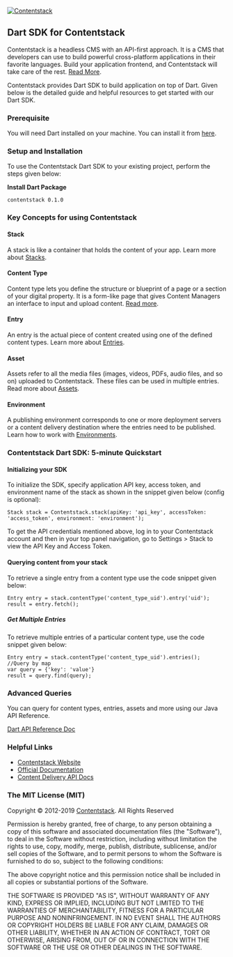[![Contentstack](https://www.contentstack.com/docs/static/images/contentstack.png)](https://www.contentstack.com/)

## Dart SDK for Contentstack

Contentstack is a headless CMS with an API-first approach. It is a CMS that developers can use to build powerful cross-platform applications in their favorite languages. Build your application frontend, and Contentstack will take care of the rest. [Read More](https://www.contentstack.com/).

Contentstack provides Dart SDK to build application on top of Dart. Given below is the detailed guide and helpful resources to get started with our Dart SDK.


### Prerequisite

You will need Dart installed on your machine. You can install it from [here](https://dart.dev/get-dart).

### Setup and Installation

To use the Contentstack Dart SDK to your existing project, perform the steps given below:

**Install Dart Package**

```
contentstack 0.1.0
```


### Key Concepts for using Contentstack

#### Stack

A stack is like a container that holds the content of your app. Learn more about [Stacks](https://www.contentstack.com/docs/guide/stack).

#### Content Type

Content type lets you define the structure or blueprint of a page or a section of your digital property. It is a form-like page that gives Content Managers an interface to input and upload content. [Read more](https://www.contentstack.com/docs/guide/content-types).

#### Entry

An entry is the actual piece of content created using one of the defined content types. Learn more about [Entries](https://www.contentstack.com/docs/guide/content-management#working-with-entries).

#### Asset

Assets refer to all the media files (images, videos, PDFs, audio files, and so on) uploaded to Contentstack. These files can be used in multiple entries. Read more about [Assets](https://www.contentstack.com/docs/guide/content-management#working-with-assets).

#### Environment

A publishing environment corresponds to one or more deployment servers or a content delivery destination where the entries need to be published. Learn how to work with [Environments](https://www.contentstack.com/docs/guide/environments).



### Contentstack Dart SDK: 5-minute Quickstart

#### Initializing your SDK

To initialize the SDK, specify application  API key, access token, and environment name of the stack as shown in the snippet given below (config is optional):
```
Stack stack = Contentstack.stack(apiKey: 'api_key', accessToken: 'access_token', environment: 'environment');
```
To get the API credentials mentioned above, log in to your Contentstack account and then in your top panel navigation, go to Settings &gt; Stack to view the API Key and Access Token.



#### Querying content from your stack

To retrieve a single entry from a content type use the code snippet given below:

```
Entry entry = stack.contentType('content_type_uid').entry('uid');
result = entry.fetch();
```
##### Get Multiple Entries

To retrieve multiple entries of a particular content type, use the code snippet given below:

```
Entry entry = stack.contentType('content_type_uid').entries();
//Query by map
var query = {'key': 'value'}
result = query.find(query);
```


### Advanced Queries

You can query for content types, entries, assets and more using our Java API Reference.

[Dart API Reference Doc](https://www.contentstack.com/docs/platforms/dart/api-reference/)

### Helpful Links

- [Contentstack Website](https://www.contentstack.com)
- [Official Documentation](https://contentstack.com/docs)
- [Content Delivery API Docs](https://contentstack.com/docs/apis/content-delivery-api/)


### The MIT License (MIT)

Copyright © 2012-2019 [Contentstack](https://www.contentstack.com/). All Rights Reserved

Permission is hereby granted, free of charge, to any person obtaining a copy of this software and associated documentation files (the "Software"), to deal in the Software without restriction, including without limitation the rights to use, copy, modify, merge, publish, distribute, sublicense, and/or sell copies of the Software, and to permit persons to whom the Software is furnished to do so, subject to the following conditions:

The above copyright notice and this permission notice shall be included in all copies or substantial portions of the Software.

THE SOFTWARE IS PROVIDED "AS IS", WITHOUT WARRANTY OF ANY KIND, EXPRESS OR IMPLIED, INCLUDING BUT NOT LIMITED TO THE WARRANTIES OF MERCHANTABILITY, FITNESS FOR A PARTICULAR PURPOSE AND NONINFRINGEMENT. IN NO EVENT SHALL THE AUTHORS OR COPYRIGHT HOLDERS BE LIABLE FOR ANY CLAIM, DAMAGES OR OTHER LIABILITY, WHETHER IN AN ACTION OF CONTRACT, TORT OR OTHERWISE, ARISING FROM, OUT OF OR IN CONNECTION WITH THE SOFTWARE OR THE USE OR OTHER DEALINGS IN THE SOFTWARE.
